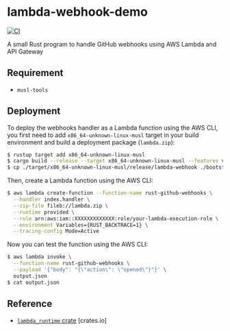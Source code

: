 # lambda-webhook-demo
[![CI](https://github.com/rim-buei/lambda-webhook-demo/workflows/CI/badge.svg)](https://github.com/rim-buei/lambda-webhook-demo/actions)

A small Rust program to handle GitHub webhooks using AWS Lambda and API Gateway

## Requirement
- `musl-tools`

## Deployment
To deploy the webhooks handler as a Lambda function using the AWS CLI, you first need to add `x86_64-unknown-linux-musl` target in your build environment and build a deployment package (`lambda.zip`):
```sh
$ rustup target add x86_64-unknown-linux-musl
$ cargo build --release --target x86_64-unknown-linux-musl --features vendored
$ cp ./target/x86_64-unknown-linux-musl/release/lambda-webhook ./bootstrap && zip lambda.zip bootstrap && rm bootstrap
```

Then, create a Lambda function using the AWS CLI:
```sh
$ aws lambda create-function --function-name rust-github-webhooks \
  --handler index.handler \
  --zip-file fileb://lambda.zip \
  --runtime provided \
  --role arn:aws:iam::XXXXXXXXXXXXX:role/your-lambda-execution-role \
  --environment Variables={RUST_BACKTRACE=1} \
  --tracing-config Mode=Active
```

Now you can test the function using the AWS CLI:
```sh
$ aws lambda invoke \
  --function-name rust-github-webhooks \
  --payload '{"body": "{\"action\": \"opened\"}"}' \
  output.json
$ cat output.json
```

## Reference
- [`lambda_runtime` crate](https://crates.io/crates/lambda_runtime) [crates.io]
